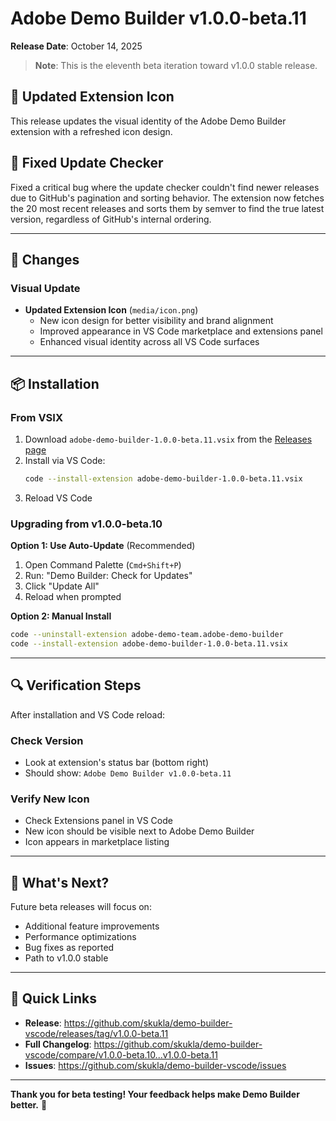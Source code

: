 # Adobe Demo Builder v1.0.0-beta.11

**Release Date**: October 14, 2025

> **Note**: This is the eleventh beta iteration toward v1.0.0 stable release.

## 🎨 Updated Extension Icon

This release updates the visual identity of the Adobe Demo Builder extension with a refreshed icon design.

## 🐛 Fixed Update Checker

Fixed a critical bug where the update checker couldn't find newer releases due to GitHub's pagination and sorting behavior. The extension now fetches the 20 most recent releases and sorts them by semver to find the true latest version, regardless of GitHub's internal ordering.

---

## 📝 Changes

### Visual Update

- **Updated Extension Icon** (`media/icon.png`)
  - New icon design for better visibility and brand alignment
  - Improved appearance in VS Code marketplace and extensions panel
  - Enhanced visual identity across all VS Code surfaces

---

## 📦 Installation

### From VSIX

1. Download `adobe-demo-builder-1.0.0-beta.11.vsix` from the [Releases page](https://github.com/skukla/demo-builder-vscode/releases/tag/v1.0.0-beta.11)
2. Install via VS Code:
   ```bash
   code --install-extension adobe-demo-builder-1.0.0-beta.11.vsix
   ```
3. Reload VS Code

### Upgrading from v1.0.0-beta.10

**Option 1: Use Auto-Update** (Recommended)
1. Open Command Palette (`Cmd+Shift+P`)
2. Run: "Demo Builder: Check for Updates"
3. Click "Update All"
4. Reload when prompted

**Option 2: Manual Install**
```bash
code --uninstall-extension adobe-demo-team.adobe-demo-builder
code --install-extension adobe-demo-builder-1.0.0-beta.11.vsix
```

---

## 🔍 Verification Steps

After installation and VS Code reload:

### Check Version
- Look at extension's status bar (bottom right)
- Should show: `Adobe Demo Builder v1.0.0-beta.11`

### Verify New Icon
- Check Extensions panel in VS Code
- New icon should be visible next to Adobe Demo Builder
- Icon appears in marketplace listing

---

## 🚀 What's Next?

Future beta releases will focus on:
- Additional feature improvements
- Performance optimizations
- Bug fixes as reported
- Path to v1.0.0 stable

---

## 🔗 Quick Links

- **Release**: https://github.com/skukla/demo-builder-vscode/releases/tag/v1.0.0-beta.11
- **Full Changelog**: https://github.com/skukla/demo-builder-vscode/compare/v1.0.0-beta.10...v1.0.0-beta.11
- **Issues**: https://github.com/skukla/demo-builder-vscode/issues

---

**Thank you for beta testing! Your feedback helps make Demo Builder better.** 🙏

